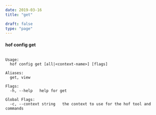 ```yaml
---
date: 2019-03-16
title: "get"

draft: false
type: "page"
---
```


#### hof config get

```Get your configuration

Usage:
  hof config get [all|<context-name>] [flags]

Aliases:
  get, view

Flags:
  -h, --help   help for get

Global Flags:
  -c, --context string   the context to use for the hof tool and commands
```

